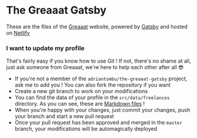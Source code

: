 # The Greaaat Gatsby

These are the files of the [Greaaat](http://greaaat.com/) website, powered by [Gatsby](https://www.gatsbyjs.org/) and hosted on [Netlify](https://www.netlify.com/)

### I want to update my profile

That's fairly easy if you know how to use Git ! If not, there's no shame at all, just ask someone from Greaaat, we're here to help each other after all 😎

* If you're not a member of the `adriantombu/the-greaaat-gatsby` project, ask me to add you ! You can also fork the repository if you want
* Create a new git branch to work on your modifications
* You can find the data of your profile in the `src/data/freelances` directory. As you can see, these are [Markdown files](https://www.markdownguide.org/) !
* When you're happy with your changes, just commit your changes, push your branch and start a new pull request
* Once your pull request has been approved and merged in the `master` branch, your modifications will be automagically deployed
